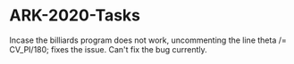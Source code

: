 # ARK-2020-Tasks
Incase the billiards program does not work, uncommenting the line theta /= CV_PI/180; fixes the issue. Can't fix the bug currently.
